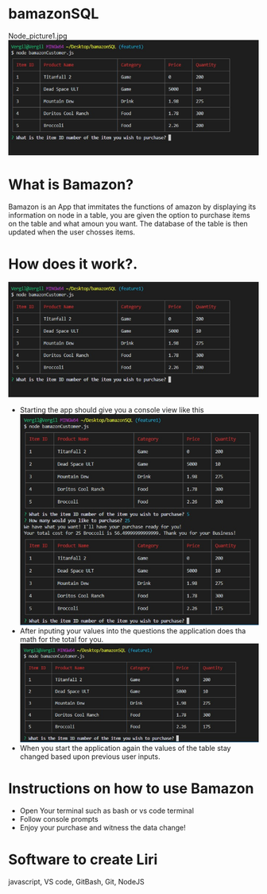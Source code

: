 # bamazonSQL

Node_picture1.jpg
![Node Step one](Node_picture1.jpg)

# What is Bamazon?

Bamazon is an App that immitates the functions of amazon by displaying its information on node in a table, you are given the option to purchase items on the table and what amoun you want. The database of the table is then updated when the user chosses items.

# How does it work?.

  ![](Node_picture1.jpg) 
  * Starting the app should give you a console view like this
  ![](Node_picture2.jpg)
  * After inputing your values into the questions the application does tha math for the total for you.
  ![](Node_picture3.jpg)  
  * When you start the application again the values of the table stay changed based upon previous user inputs.

# Instructions on how to use Bamazon

  * Open Your terminal such as bash or vs code terminal
  * Follow console prompts
  * Enjoy your purchase and witness the data change!
  
# Software to create Liri

javascript, 
VS code, 
GitBash, 
Git, 
NodeJS
